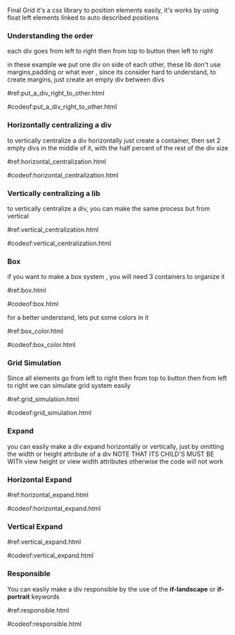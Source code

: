 Final Grid it's a css library to position elements
easily, it's works by using float left elements linked 
to auto described positions

### Understanding the order
each div goes from left to right then from top to button then left to right 

in these example we put one div on side of each other, these lib don't use margins,padding 
or what ever , since its consider hard to understand, to create margins, just create an 
empty div between divs

#ref:put_a_div_right_to_other.html


#codeof:put_a_div_right_to_other.html


### Horizontally centralizing a div 
to vertically centralize a div horizontally just create a container,
then set 2 empty divs in the middle of it, with the half percent of the rest of the div size

#ref:horizontal_centralization.html


#codeof:horizontal_centralization.html


### Vertically centralizing a lib 

to vertically centralize a div, you can make the same process but from vertical

#ref:vertical_centralization.html

#codeof:vertical_centralization.html

### Box 
if you want to make a box system , you will need 3 containers to organize it 

#ref:box.html

#codeof:box.html

for a better understand, lets put some colors in it


#ref:box_color.html

#codeof:box_color.html


### Grid Simulation
Since all elements go from left to right then from top to button then from left to right
we can simulate grid system easily 

#ref:grid_simulation.html

#codeof:grid_simulation.html

###  Expand
you can easily make a div expand horizontally or vertically, just by omitting the width or 
height attribute of a div NOTE THAT ITS CHILD'S MUST BE WITh view height or view width attributes
otherwise the code will not work

### Horizontal Expand

#ref:horizontal_expand.html

#codeof:horizontal_expand.html


### Vertical Expand

#ref:vertical_expand.html

#codeof:vertical_expand.html

### Responsible 

You can easily make a div responsible by the use of the **if-landscape** or **if-portrait** 
keywords 

#ref:responsible.html

#codeof:responsible.html